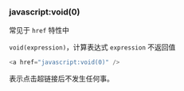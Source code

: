 

### javascript:void(0)

常见于 `href` 特性中

`void(expression)`，计算表达式 `expression` 不返回值

```javascript
<a href="javascript:void(0)" />
```

表示点击超链接后不发生任何事。



